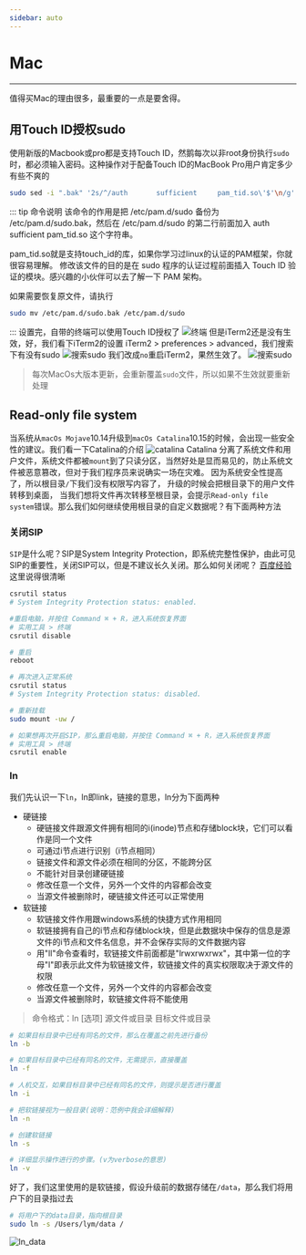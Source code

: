 ```yaml
---
sidebar: auto
---
```


# Mac
***
值得买Mac的理由很多，最重要的一点是要舍得。

## 用Touch ID授权sudo
使用新版的Macbook或pro都是支持Touch ID，然鹅每次以非root身份执行`sudo`时，都必须输入密码。这种操作对于配备Touch ID的MacBook Pro用户肯定多少有些不爽的  
```sh
sudo sed -i ".bak" '2s/^/auth       sufficient     pam_tid.so\'$'\n/g' /etc/pam.d/sudo
```
::: tip 命令说明
该命令的作用是把 /etc/pam.d/sudo 备份为 /etc/pam.d/sudo.bak，然后在 /etc/pam.d/sudo 的第二行前面加入 auth sufficient pam_tid.so 这个字符串。

pam_tid.so就是支持touch_id的库，如果你学习过linux的认证的PAM框架，你就很容易理解。
修改该文件的目的是在 sudo 程序的认证过程前面插入 Touch ID 验证的模块。感兴趣的小伙伴可以去了解一下 PAM 架构。

如果需要恢复原文件，请执行
```sh
sudo mv /etc/pam.d/sudo.bak /etc/pam.d/sudo
```
:::
设置完，自带的终端可以使用Touch ID授权了
![终端](/Mac/shellpam.png)
但是iTerm2还是没有生效，好，我们看下iTerm2的设置 iTerm2 > preferences > advanced，我们搜索下有没有sudo
![搜索sudo](/Mac/iTerm2_search_sudo.png)
我们改成`no`重启iTerm2，果然生效了。
![搜索sudo](/Mac/iTerm2pam.png)
> 每次MacOs大版本更新，会重新覆盖`sudo`文件，所以如果不生效就要重新处理

## Read-only file system
当系统从`macOs Mojave`10.14升级到`macOs Catalina`10.15的时候，会出现一些安全性的建议。我们看一下Catalina的介绍
![catalina](/Mac/catalina.png)
Catalina 分离了系统文件和用户文件，系统文件都被`mount`到了只读分区，当然好处是显而易见的，防止系统文件被恶意篡改，但对于我们程序员来说确实一场在灾难。
因为系统安全性提高了，所以根目录`/`下我们没有权限写内容了，
升级的时候会把根目录下的用户文件转移到桌面，
当我们想将文件再次转移至根目录，会提示`Read-only file system`错误。那么我们如何继续使用根目录的自定义数据呢？有下面两种方法
### 关闭SIP <Badge text="不建议" type="error"/>
`SIP`是什么呢？SIP是System Integrity Protection，即系统完整性保护，由此可见SIP的重要性，关闭SIP可以，但是不建议长久关闭。那么如何关闭呢？
[百度经验](https://jingyan.baidu.com/article/f0e83a255eea0622e591013d.html)这里说得很清晰
```sh
csrutil status
# System Integrity Protection status: enabled.

#重启电脑，并按住 Command ⌘ + R，进入系统恢复界面
# 实用工具 > 终端
csrutil disable

# 重启
reboot

# 再次进入正常系统
csrutil status
# System Integrity Protection status: disabled.

# 重新挂载
sudo mount -uw /

# 如果想再次开启SIP，那么重启电脑，并按住 Command ⌘ + R，进入系统恢复界面
# 实用工具 > 终端
csrutil enable
```
### ln <Badge text="推荐"/>
我们先认识一下`ln`，ln即link，链接的意思，ln分为下面两种
- 硬链接
  - 硬链接文件跟源文件拥有相同的i(inode)节点和存储block块，它们可以看作是同一个文件
  - 可通过i节点进行识别（i节点相同）
  - 链接文件和源文件必须在相同的分区，不能跨分区
  - 不能针对目录创建硬链接
  - 修改任意一个文件，另外一个文件的内容都会改变
  - 当源文件被删除时，硬链接文件还可以正常使用
- 软链接
  - 软链接文件作用跟windows系统的快捷方式作用相同
  - 软链接拥有自己的i节点和存储block块，但是此数据块中保存的信息是源文件的i节点和文件名信息，并不会保存实际的文件数据内容
  - 用"ll"命令查看时，软链接文件前面都是"lrwxrwxrwx"，其中第一位的字母"l"即表示此文件为软链接文件，软链接文件的真实权限取决于源文件的权限
  - 修改任意一个文件，另外一个文件的内容都会改变
  - 当源文件被删除时，软链接文件将不能使用
>命令格式：ln [选项] 源文件或目录 目标文件或目录
```sh
# 如果目标目录中已经有同名的文件，那么在覆盖之前先进行备份
ln -b

# 如果目标目录中已经有同名的文件，无需提示，直接覆盖
ln -f

# 人机交互，如果目标目录中已经有同名的文件，则提示是否进行覆盖
ln -i

# 把软链接视为一般目录(说明：范例中我会详细解释)
ln -n

# 创建软链接
ln -s

# 详细显示操作进行的步骤。(v为verbose的意思)
ln -v
```
好了，我们这里使用的是软链接，假设升级前的数据存储在`/data`，那么我们将用户下的目录指过去
```sh
# 将用户下的data目录，指向根目录
sudo ln -s /Users/lym/data /
```
![ln_data](/Mac/ln_data.png)